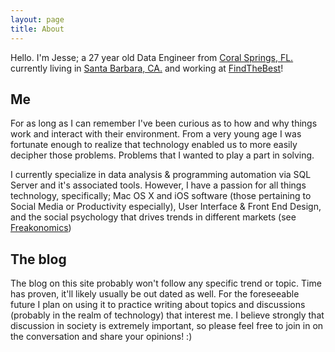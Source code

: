 ```yaml
---
layout: page
title: About
---
```


<p class="message">
  Hello. I'm Jesse; a 27 year old Data Engineer from <a href="https://places.findthehome.com/l/22876/Coral-Springs-FL">Coral Springs, FL.</a> currently living in <a href="https://places.findthebest.com/l/15057/Santa-Barbara-CA">Santa Barbara, CA.</a> and working at <a href="https://www.findthebest.com">FindTheBest</a>!
</p>

## Me

For as long as I can remember I've been curious as to how and why things work and interact with their environment. From a very young age I was fortunate enough to realize that technology enabled us to more easily decipher those problems. Problems that I wanted to play a part in solving.

I currently specialize in data analysis & programming automation via SQL Server and it's associated tools. However, I have a passion for all things technology, specifically; Mac OS X and iOS software (those pertaining to Social Media or Productivity especially), User Interface & Front End Design, and the social psychology that drives trends in different markets (see [Freakonomics](http://freakonomics.com/about/))

## The blog
The blog on this site probably won't follow any specific trend or topic. Time has proven, it'll likely usually be out dated as well. For the foreseeable future I plan on using it to practice writing about topics and discussions (probably in the realm of technology) that interest me. I believe strongly that discussion in society is extremely important, so please feel free to join in on the conversation and share your opinions! :)